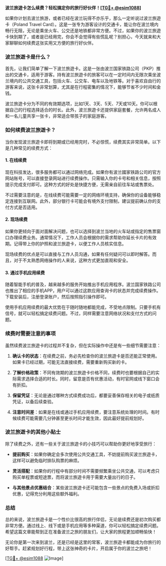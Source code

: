 **波兰旅遊卡怎么续费？轻松搞定你的旅行好伙伴！[[TG💪+ @esim1088](https://t.me/s/esim1088)]**

如果你计划去波兰旅游，或者已经在波兰玩得不亦乐乎，那么一定听说过波兰旅遊卡（Poland Travel Card）。这是一张专为游客设计的交通卡，能让你在波兰境内畅行无阻，无论是乘坐火车、公交还是地铁都非常方便。不过，如果你的波兰旅遊卡快到期了，或者是已经用完，你会不会觉得有些慌乱呢？别担心，今天就来和大家聊聊如何续费这张实用又方便的旅行好伙伴。

### 波兰旅遊卡是什么？

首先，让我们简单了解一下波兰旅遊卡。这是一张由波兰国家铁路公司（PKP）推出的交通卡，适用于游客。持有波兰旅遊卡的旅客可以在一定时间内无限次乘坐波兰境内的公共交通工具，包括火车、公交车、电车以及地铁等。对于喜欢自由行的游客来说，这张卡非常划算，尤其是在行程密集的情况下，能够节省不少时间和金钱。

波兰旅遊卡分为不同的有效期选项，比如1天、3天、5天、7天或10天。你可以根据自己的行程选择适合的时长。此外，波兰旅遊卡还提供家庭套餐，允许两名成人和一名儿童共享一张卡，非常适合带孩子的家庭游客。

### 如何续费波兰旅遊卡？

当你发现波兰旅遊卡即将到期或已经用完时，不必惊慌，续费其实非常简单。以下是几种常见的续费方式：

#### 1. 在线续费

现在科技发达，很多服务都可以通过网络完成。如果你有波兰國家铁路公司的官方网站账号，可以直接登录网站进行续费操作。只需输入你的卡号和相关信息，按照提示完成支付即可。这种方式的好处是快捷方便，无需亲自前往车站或售票处。

不过需要注意的是，在线续费可能需要一定的网络环境支持，确保你的设备能够稳定连接到互联网。此外，部分银行卡可能会有境外支付限制，建议提前确认你的支付方式是否适用。

#### 2. 现场续费

如果你更倾向于面对面解决问题，也可以选择到波兰当地的火车站或指定的售票窗口办理续费业务。通常情况下，工作人员会根据你的需求帮助你延长卡片的有效期。记得带上你的护照和波兰旅遊卡，以便工作人员核实信息。

现场续费的优点是可以直接与工作人员沟通，如果有任何疑问可以即时解答。而且，对于不太熟悉网络操作的人来说，这种方式更加直观和安全。

#### 3. 通过手机应用续费

随着智能手机的普及，越来越多的服务开始推出手机应用程序。波兰国家铁路公司也推出了相应的手机APP，用户可以通过这款应用查询卡的状态并完成续费操作。下载安装后，注册登录账户，然后按照指引操作即可。

使用手机应用续费的最大优势在于随时随地都能完成，不受地点限制。只要手机有信号，就可以轻松搞定续费问题。不过，同样需要注意网络状况和支付方式的问题。

### 续费时需要注意的事项

虽然续费波兰旅遊卡的过程并不复杂，但在实际操作中还是有一些细节需要注意：

1. **确认卡的状态**：在续费之前，务必先检查你的波兰旅遊卡是否还能正常使用。如果卡已经过期，可能无法直接续费，需要重新购买新的卡。

2. **了解价格政策**：不同有效期的波兰旅遊卡价格不同，续费时也要根据自己的实际需求选择合适的时长。同时，留意是否有优惠活动，有时官网或线下窗口会有折扣。

3. **保留凭证**：无论是通过哪种方式续费成功后，都要妥善保存相关的电子或纸质凭证，以备后续查验。

4. **注意时间差**：如果是在线或通过手机应用续费，要注意系统处理的时间。有时候续费可能需要几分钟甚至更长时间才能生效，因此最好提前规划好。

### 波兰旅遊卡的其他小贴士

除了续费之外，还有一些关于波兰旅遊卡的小技巧可以帮助你更好地享受旅行：

- **提前购买**：如果你确定会多次使用公共交通工具，不妨提前购买波兰旅遊卡，这样可以避免临时排队购票的麻烦。
  
- **灵活搭配**：如果你的行程中有部分时间不需要频繁乘坐公共交通，可以考虑只购买单程票或短途票，而将波兰旅遊卡用于需要大量出行的日子。

- **与其他景点优惠结合**：某些波兰旅遊卡还可能包含一些景点的免费入场或折扣优惠，记得充分利用这些额外福利。

### 总结

总的来说，波兰旅遊卡是一个性价比很高的旅行伴侣，无论是续费还是初次购买都非常方便。通过线上、线下或是手机应用等多种渠道，你可以轻松搞定续费问题。希望这篇文章能帮到正在准备波兰之旅的朋友们，让大家的旅程更加顺畅愉快！

无论你是第一次来到波兰，还是已经是这里的常客，波兰旅遊卡都能成为你旅行的好帮手。赶紧规划好行程，带上这张神奇的卡片，开启属于你的波兰之旅吧！

[[TG💪+ @esim1088](https://t.me/s/esim1088) ![Image](https://i.postimg.cc/4NQfJmqS/Snipaste-2025-05-13-00-14-12.png)]